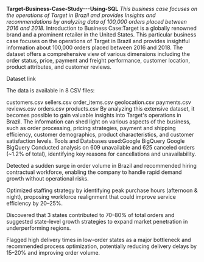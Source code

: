 **Target-Business-Case-Study---Using-SQL**
*This business case focuses on the operations of Target in Brazil and provides Insights and recommendations by analyzing data of 100,000 orders placed between 2016 and 2018.*
Introduction to Business Case:Target is a globally renowned brand and a prominent retailer in the United States. This particular business case focuses on the operations of Target in Brazil and provides insightful information about 100,000 orders placed between 2016 and 2018. The dataset offers a comprehensive view of various dimensions including the order status, price, payment and freight performance, customer location, product attributes, and customer reviews.

Dataset link

The data is available in 8 CSV files:

customers.csv
sellers.csv
order_items.csv
geolocation.csv
payments.csv
reviews.csv
orders.csv
products.csv
By analyzing this extensive dataset, it becomes possible to gain valuable insights into Target's operations in Brazil. The information can shed light on various aspects of the business, such as order processing, pricing strategies, payment and shipping efficiency, customer demographics, product characteristics, and customer satisfaction levels.
Tools and Databases used:Google BigQuery
Google BigQuery
Conducted analysis on 609 unavailable and 625 canceled orders (~1.2% of total), identifying key reasons for cancellations and unavailability.

Detected a sudden surge in order volume in Brazil and recommended hiring contractual workforce, enabling the company to handle rapid demand growth without operational risks.

Optimized staffing strategy by identifying peak purchase hours (afternoon & night), proposing workforce realignment that could improve service efficiency by 20–25%.

Discovered that 3 states contributed to 70–80% of total orders and suggested state-level growth strategies to expand market penetration in underperforming regions.

Flagged high delivery times in low-order states as a major bottleneck and recommended process optimization, potentially reducing delivery delays by 15–20% and improving order volume.
